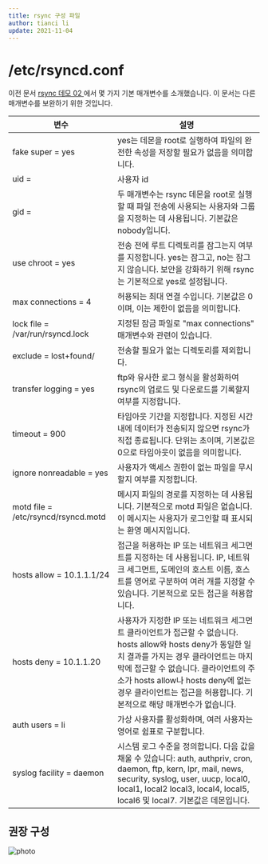 ```yaml
---
title: rsync 구성 파일
author: tianci li
update: 2021-11-04
---
```


# /etc/rsyncd.conf

이전 문서 [ rsync 데모 02 ](03_rsync_demo02.md)에서 몇 가지 기본 매개변수를 소개했습니다. 이 문서는 다른 매개변수를 보완하기 위한 것입니다.

| 변수                                  | 설명                                                                                                                                                                                                     |
| ----------------------------------- | ------------------------------------------------------------------------------------------------------------------------------------------------------------------------------------------------------ |
| fake super = yes                    | yes는 데몬을 root로 실행하여 파일의 완전한 속성을 저장할 필요가 없음을 의미합니다.                                                                                                                                                     |
| uid =                               | 사용자 id                                                                                                                                                                                                 |
| gid =                               | 두 매개변수는 rsync 데몬을 root로 실행할 때 파일 전송에 사용되는 사용자와 그룹을 지정하는 데 사용됩니다. 기본값은 nobody입니다.                                                                                                                       |
| use chroot = yes                    | 전송 전에 루트 디렉토리를 잠그는지 여부를 지정합니다. yes는 잠그고, no는 잠그지 않습니다. 보안을 강화하기 위해 rsync는 기본적으로 yes로 설정됩니다.                                                                                                            |
| max connections = 4                 | 허용되는 최대 연결 수입니다. 기본값은 0이며, 이는 제한이 없음을 의미합니다.                                                                                                                                                           |
| lock file = /var/run/rsyncd.lock    | 지정된 잠금 파일로 "max connections" 매개변수와 관련이 있습니다.                                                                                                                                                           |
| exclude = lost+found/               | 전송할 필요가 없는 디렉토리를 제외합니다.                                                                                                                                                                                |
| transfer logging = yes              | ftp와 유사한 로그 형식을 활성화하여 rsync의 업로드 및 다운로드를 기록할지 여부를 지정합니다.                                                                                                                                               |
| timeout = 900                       | 타임아웃 기간을 지정합니다. 지정된 시간 내에 데이터가 전송되지 않으면 rsync가 직접 종료됩니다. 단위는 초이며, 기본값은 0으로 타임아웃이 없음을 의미합니다.                                                                                                            |
| ignore nonreadable = yes            | 사용자가 액세스 권한이 없는 파일을 무시할지 여부를 지정합니다.                                                                                                                                                                    |
| motd file = /etc/rsyncd/rsyncd.motd | 메시지 파일의 경로를 지정하는 데 사용됩니다. 기본적으로 motd 파일은 없습니다. 이 메시지는 사용자가 로그인할 때 표시되는 환영 메시지입니다.                                                                                                                      |
| hosts allow = 10.1.1.1/24           | 접근을 허용하는 IP 또는 네트워크 세그먼트를 지정하는 데 사용됩니다. IP, 네트워크 세그먼트, 도메인의 호스트 이름, 호스트를 영어로 구분하여 여러 개를 지정할 수 있습니다. 기본적으로 모든 접근을 허용합니다.                                                                                |
| hosts deny = 10.1.1.20              | 사용자가 지정한 IP 또는 네트워크 세그먼트 클라이언트가 접근할 수 없습니다. hosts allow와 hosts deny가 동일한 일치 결과를 가지는 경우 클라이언트는 마지막에 접근할 수 없습니다. 클라이언트의 주소가 hosts allow나 hosts deny에 없는 경우 클라이언트는 접근을 허용합니다. 기본적으로 해당 매개변수가 없습니다.        |
| auth users = li                     | 가상 사용자를 활성화하며, 여러 사용자는 영어로 쉼표로 구분합니다.                                                                                                                                                                  |
| syslog facility = daemon            | 시스템 로그 수준을 정의합니다. 다음 값을 채울 수 있습니다: auth, authpriv, cron, daemon, ftp, kern, lpr, mail, news, security, syslog, user, uucp, local0, local1, local2 local3, local4, local5, local6 및 local7. 기본값은 데몬입니다. |

## 권장 구성

![ photo ](images/rsync_config.jpg)
